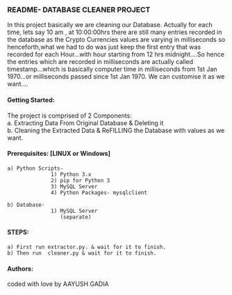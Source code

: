 ### README- DATABASE CLEANER PROJECT


In this project basically we are cleaning our Database. Actually for each time, lets say 10 am , at 10:00:00hrs there are still many entries recorded in the database as the Crypto Currencies values are varying in milliseconds so henceforth,what we had to do was just keep the first entry that was recorded for each Hour...with hour starting from 12 hrs midnight....So hence the entries which are recorded in milliseconds are actually called timestamp...which is basically computer time in milliseconds from 1st Jan 1970...or milliseconds passed since 1st Jan 1970.
We can customise it as we want....


#### Getting Started:  
The project is comprised of 2 Components:  
	a. Extracting Data From Original Database & Deleting it  
	b. Cleaning the Extracted Data & ReFILLING the Database with values as we want.  




#### Prerequisites: [LINUX or Windows]

	a) Python Scripts- 
				  1) Python 3.x
				  2) pip for Python 3  
				  3) MySQL Server 
				  4) Python Packages- mysqlclient

	b) Database-
				  1) MySQL Server
				  	 (separate)					  




#### STEPS:
	a) First run extractor.py. & wait for it to finish.  
	b) Then run  cleaner.py & wait for it to finish.  



#### Authors:
coded with love by AAYUSH GADIA 
